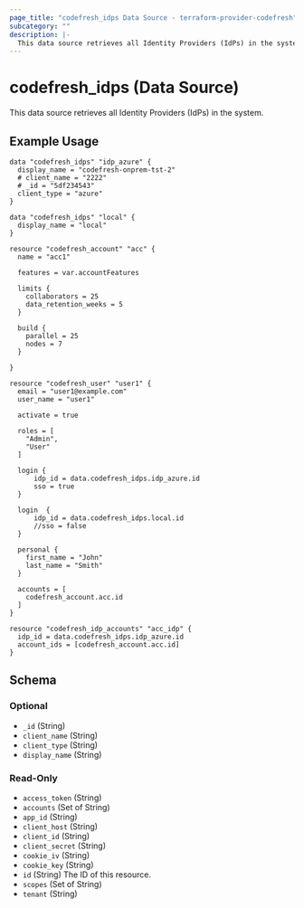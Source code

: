 ```yaml
---
page_title: "codefresh_idps Data Source - terraform-provider-codefresh"
subcategory: ""
description: |-
  This data source retrieves all Identity Providers (IdPs) in the system.
---
```


# codefresh_idps (Data Source)

This data source retrieves all Identity Providers (IdPs) in the system.

## Example Usage

```
data "codefresh_idps" "idp_azure" {
  display_name = "codefresh-onprem-tst-2"
  # client_name = "2222"
  # _id = "5df234543"
  client_type = "azure"
}

data "codefresh_idps" "local" {
  display_name = "local"
}

resource "codefresh_account" "acc" {
  name = "acc1"

  features = var.accountFeatures

  limits {
    collaborators = 25
    data_retention_weeks = 5
  }

  build {
    parallel = 25
    nodes = 7
  }

}

resource "codefresh_user" "user1" {
  email = "user1@example.com"
  user_name = "user1"

  activate = true

  roles = [
    "Admin",
    "User"
  ]

  login {
      idp_id = data.codefresh_idps.idp_azure.id
      sso = true
  }
  
  login  {
      idp_id = data.codefresh_idps.local.id
      //sso = false
  }

  personal {
    first_name = "John"
    last_name = "Smith"
  }

  accounts = [
    codefresh_account.acc.id
  ]
}

resource "codefresh_idp_accounts" "acc_idp" {
  idp_id = data.codefresh_idps.idp_azure.id
  account_ids = [codefresh_account.acc.id]
}
```

<!-- schema generated by tfplugindocs -->
## Schema

### Optional

- `_id` (String)
- `client_name` (String)
- `client_type` (String)
- `display_name` (String)

### Read-Only

- `access_token` (String)
- `accounts` (Set of String)
- `app_id` (String)
- `client_host` (String)
- `client_id` (String)
- `client_secret` (String)
- `cookie_iv` (String)
- `cookie_key` (String)
- `id` (String) The ID of this resource.
- `scopes` (Set of String)
- `tenant` (String)